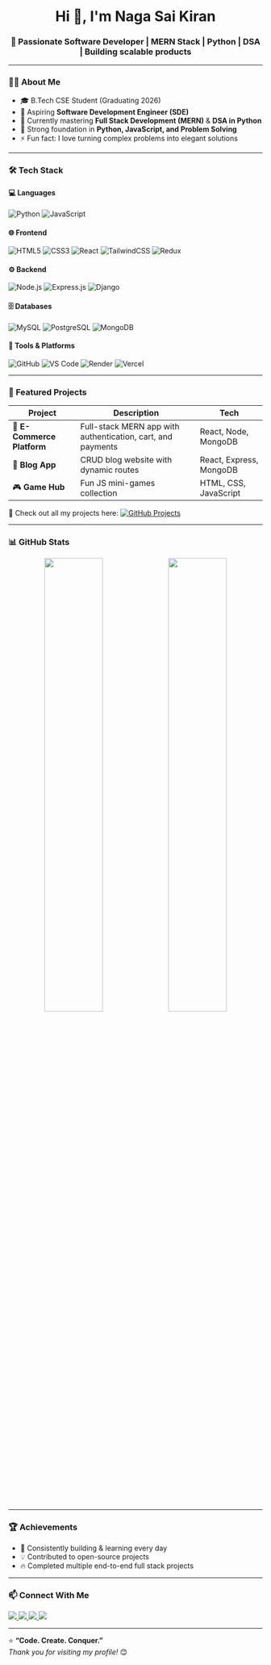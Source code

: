 <h1 align="center">Hi 👋, I'm Naga Sai Kiran</h1>
<h3 align="center">🚀 Passionate Software Developer | MERN Stack | Python | DSA | Building scalable products</h3>

---

### 👨‍💻 About Me  
- 🎓 B.Tech CSE Student (Graduating 2026)  
- 💼 Aspiring **Software Development Engineer (SDE)**  
- 🌱 Currently mastering **Full Stack Development (MERN)** & **DSA in Python**  
- 🧠 Strong foundation in **Python, JavaScript, and Problem Solving**   
- ⚡ Fun fact: I love turning complex problems into elegant solutions  

---

### 🛠️ Tech Stack

#### 💻 Languages  
![Python](https://img.shields.io/badge/Python-3670A0?style=for-the-badge&logo=python&logoColor=ffdd54)
![JavaScript](https://img.shields.io/badge/JavaScript-323330?style=for-the-badge&logo=javascript)

#### 🌐 Frontend  
![HTML5](https://img.shields.io/badge/HTML5-E34F26?style=for-the-badge&logo=html5&logoColor=white)
![CSS3](https://img.shields.io/badge/CSS3-1572B6?style=for-the-badge&logo=css3)
![React](https://img.shields.io/badge/React-20232A?style=for-the-badge&logo=react)
![TailwindCSS](https://img.shields.io/badge/TailwindCSS-38B2AC?style=for-the-badge&logo=tailwind-css)
![Redux](https://img.shields.io/badge/Redux-593D88?style=for-the-badge&logo=redux)

#### ⚙️ Backend  
![Node.js](https://img.shields.io/badge/Node.js-339933?style=for-the-badge&logo=node.js)
![Express.js](https://img.shields.io/badge/Express.js-000000?style=for-the-badge&logo=express)
![Django](https://img.shields.io/badge/Django-092E20?style=for-the-badge&logo=django)

#### 🗄️ Databases  
![MySQL](https://img.shields.io/badge/MySQL-005C84?style=for-the-badge&logo=mysql)
![PostgreSQL](https://img.shields.io/badge/PostgreSQL-316192?style=for-the-badge&logo=postgresql)
![MongoDB](https://img.shields.io/badge/MongoDB-4EA94B?style=for-the-badge&logo=mongodb)

#### 🧰 Tools & Platforms  
![GitHub](https://img.shields.io/badge/GitHub-181717?style=for-the-badge&logo=github)
![VS Code](https://img.shields.io/badge/VSCode-0078d7?style=for-the-badge&logo=visual-studio-code)
![Render](https://img.shields.io/badge/Render-000000?style=for-the-badge&logo=render)
![Vercel](https://img.shields.io/badge/Vercel-000000?style=for-the-badge&logo=vercel)

---

### 🌟 Featured Projects  
| Project | Description | Tech |
|----------|--------------|------|
| 🛒 **E-Commerce Platform** | Full-stack MERN app with authentication, cart, and payments | React, Node, MongoDB |
| 📰 **Blog App** | CRUD blog website with dynamic routes | React, Express, MongoDB |
| 🎮 **Game Hub** | Fun JS mini-games collection | HTML, CSS, JavaScript |

🔗 Check out all my projects here: [![GitHub Projects](https://img.shields.io/badge/🔗%20View%20Repositories-181717?style=for-the-badge&logo=github)](https://github.com/YOUR_USERNAME?tab=repositories)

---

### 📊 GitHub Stats
<p align="center">
  <img width="48%" src="https://github-readme-stats.vercel.app/api?username=YOUR_USERNAME&show_icons=true&theme=radical" />
  <img width="48%" src="https://github-readme-streak-stats.herokuapp.com/?user=YOUR_USERNAME&theme=radical" />
</p>

---

### 🏆 Achievements
- 🥇 Consistently building & learning every day  
- 💡 Contributed to open-source projects  
- 🔥 Completed multiple end-to-end full stack projects  

---

### 📫 Connect With Me  
<p align="left">
  <a href="https://www.linkedin.com/in/YOUR_LINKEDIN_USERNAME/" target="_blank">
    <img src="https://img.shields.io/badge/LinkedIn-0077B5?style=for-the-badge&logo=linkedin&logoColor=white"/>
  </a>
  <a href="https://github.com/YOUR_USERNAME" target="_blank">
    <img src="https://img.shields.io/badge/GitHub-181717?style=for-the-badge&logo=github"/>
  </a>
  <a href="https://www.instagram.com/YOUR_INSTAGRAM_USERNAME/" target="_blank">
    <img src="https://img.shields.io/badge/Instagram-E4405F?style=for-the-badge&logo=instagram&logoColor=white"/>
  </a>
  <a href="mailto:your_email@gmail.com">
    <img src="https://img.shields.io/badge/Gmail-D14836?style=for-the-badge&logo=gmail&logoColor=white"/>
  </a>
</p>

---

⭐ **“Code. Create. Conquer.”**  
_Thank you for visiting my profile!_ 😊
